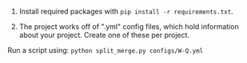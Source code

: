 1. Install required packages with `pip install -r requirements.txt`.

2. The project works off of ".yml" config files, which hold information about your project. Create one of these per project.

Run a script using: `python split_merge.py configs/W-Q.yml`

